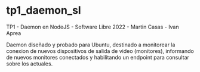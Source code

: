 # tp1_daemon_sl
TP1 - Daemon en NodeJS - Software Libre 2022 - Martin Casas - Ivan Aprea

Daemon diseñado y probado para Ubuntu, destinado a monitorear la conexion de nuevos dispositivos de salida de video (monitores), informando de nuevos monitores conectados y habilitando un endpoint para consultar sobre los actuales.

